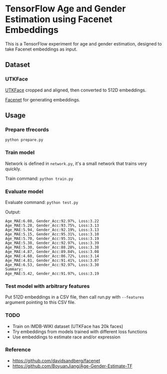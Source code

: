# TensorFlow Age and Gender Estimation using Facenet Embeddings

This is a TensorFlow experiment for age and gender estimation, designed to take Facenet embeddings as input.

## Dataset

### UTKFace

[UTKFace](https://susanqq.github.io/UTKFace/) cropped and aligned, then converted to 512D embeddings.

[Facenet](https://github.com/davidsandberg/facenet) for generating embeddings.

## Usage

### Prepare tfrecords

```
python prepare.py
```

### Train model

Network is defined in `network.py`, it's a small network that trains very quickly.

Train command: `python train.py`

### Evaluate model

Evaluate command: `python test.py`

Output:

```
Age_MAE:6.08, Gender_Acc:92.97%, Loss:3.22
Age_MAE:5.28, Gender_Acc:93.75%, Loss:3.13
Age_MAE:5.94, Gender_Acc:92.19%, Loss:3.13
Age_MAE:5.15, Gender_Acc:95.31%, Loss:3.10
Age_MAE:5.70, Gender_Acc:95.31%, Loss:3.19
Age_MAE:5.38, Gender_Acc:92.97%, Loss:3.39
Age_MAE:5.30, Gender_Acc:88.28%, Loss:3.38
Age_MAE:4.87, Gender_Acc:89.84%, Loss:3.08
Age_MAE:4.60, Gender_Acc:86.72%, Loss:3.14
Age_MAE:4.81, Gender_Acc:91.41%, Loss:3.07
Age_MAE:6.53, Gender_Acc:92.97%, Loss:3.30
Summary:
Age_MAE:5.42, Gender_Acc:91.97%, Loss:3.19
```

### Test model with arbitrary features

Put 512D embeddings in a CSV file, then call run.py with `--features` argument pointing to this CSV file.


### TODO

- Train on IMDB-WIKI dataset (UTKFace has 20k faces)
- Try embeddings from models trained with different loss functions
- Use embeddings to estimate race and/or expression


### Reference

- https://github.com/davidsandberg/facenet
- https://github.com/BoyuanJiang/Age-Gender-Estimate-TF
